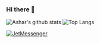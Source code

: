 ### Hi there 👋


![Ashar's github stats](https://github-readme-stats.vercel.app/api?username=ashar-7&show_icons=true&theme=dracula)
![Top Langs](https://github-readme-stats.vercel.app/api/top-langs/?username=ashar-7&layout=compact&theme=dracula)

[![JetMessenger](https://github-readme-stats.vercel.app/api/pin/?username=ashar-7&repo=JetMessenger&show_owner=true&theme=dracula)](https://github.com/ashar-7/JetMessenger)

